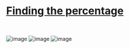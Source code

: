 # [Finding the percentage](https://www.hackerrank.com/challenges/finding-the-percentage/problem)

<br>

![image](https://user-images.githubusercontent.com/42428487/104320880-3b7b8100-5526-11eb-8711-08fd9ab39188.png)
![image](https://user-images.githubusercontent.com/42428487/104320915-47674300-5526-11eb-86dc-0190f1cdf07f.png)
![image](https://user-images.githubusercontent.com/42428487/104320931-4cc48d80-5526-11eb-959d-f2a8e30fb4a8.png)
